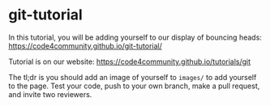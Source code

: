 # git-tutorial

In this tutorial, you will be adding yourself to our display of bouncing heads: https://code4community.github.io/git-tutorial/

Tutorial is on our website: https://code4community.github.io/tutorials/git

The tl;dr is you should add an image of yourself to `images/` to add yourself to the page. Test your code, push to your own branch, make a pull request, and invite two reviewers.
